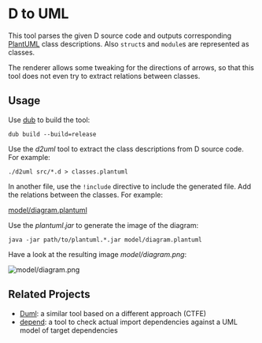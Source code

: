 D to UML
========

This tool parses the given D source code
and outputs corresponding [PlantUML](http://plantuml.com/) class descriptions.
Also `struct`s and `module`s are represented as classes.

The renderer allows some tweaking for the directions of arrows,
so that this tool does not even try to extract relations between classes.

Usage
-----

Use [dub](http://code.dlang.org/) to build the tool:

    dub build --build=release

Use the _d2uml_ tool to extract the class descriptions from D source code.
For example:

    ./d2uml src/*.d > classes.plantuml

In another file, use the `!include` directive to include the generated file.
Add the relations between the classes.
For example:

[model/diagram.plantuml](https://github.com/funkwerk/d2uml/blob/master/model/diagram.plantuml)

Use the _plantuml.jar_ to generate the image of the diagram:

    java -jar path/to/plantuml.*.jar model/diagram.plantuml

Have a look at the resulting image _model/diagram.png_:

![model/diagram.png](https://raw.githubusercontent.com/wiki/funkwerk/d2uml/images/diagram.png)

Related Projects
----------------

- [Duml](https://github.com/rikkimax/Duml):
  a similar tool based on a different approach (CTFE)
- [depend](https://github.com/funkwerk/depend):
  a tool to check actual import dependencies
  against a UML model of target dependencies
